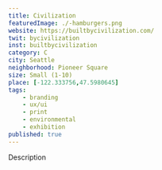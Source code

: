 ```yaml
---
title: Civilization
featuredImage: ./-hamburgers.png
website: https://builtbycivilization.com/
twit: bycivilization
inst: builtbycivilization
category: C
city: Seattle
neighborhood: Pioneer Square
size: Small (1-10)
place: [-122.333756,47.5980645]
tags:
    - branding
    - ux/ui
    - print
    - environmental
    - exhibition
published: true
---
```


Description
